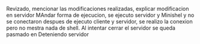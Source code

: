 Revizado, mencionar las modificaciones realizadas, explicar modificacion en servidor
MAndar forma de ejecucion, se ejecuto servidor y Minishel y no se conectaron
despues de ejecuto cliente y servidor, se realizo la conexion pero no mestra nada de shell.
Al intentar cerrar el servidor se queda pasmado en Deteniendo servidor
